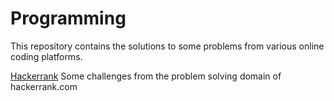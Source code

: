# Programming
This repository contains the solutions to some problems from various online coding platforms.

[Hackerrank](https://www.hackerrank.com/utkhagni13)
Some challenges from the problem solving domain of hackerrank.com
